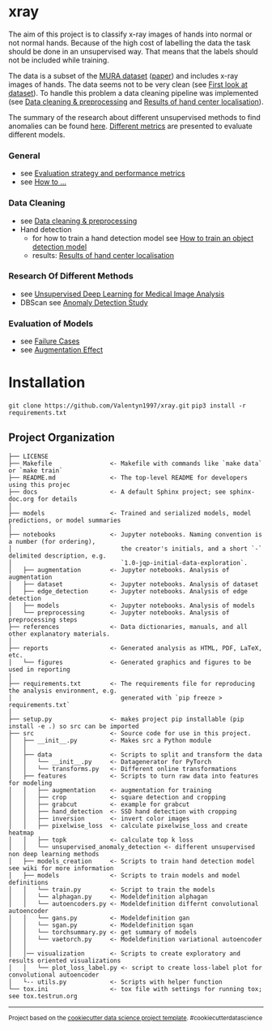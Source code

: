 xray
==============================

The aim of this project is to classify x-ray images of hands into normal or not normal hands. Because of the high cost of labelling the data the task should be done in an unsupervised way. That means that the labels should not be included while training. 

The data is a subset of the [MURA dataset](http://stanfordmlgroup.github.io/competitions/mura) ([paper](https://arxiv.org/pdf/1712.06957.pdf)) and includes x-ray images of hands. The data seems not to be very clean (see [First look at dataset](https://github.com/Valentyn1997/xray/wiki/First-look-at-dataset)). To handle this problem a data cleaning pipeline was implemented (see [Data cleaning & preprocessing](https://github.com/Valentyn1997/xray/wiki/Data-cleaning-&-preprocessing) and [Results of hand center localisation](https://github.com/Valentyn1997/xray/wiki/Result-of-Hand-Center-Localisation)).

The summary of the research about different unsupervised methods to find anomalies can be found [here](https://github.com/Valentyn1997/xray/wiki/Unsupervised-Deep-Learning-for-Medical-Image-Analysis). [Different metrics](https://github.com/Valentyn1997/xray/wiki/Evaluation-strategy-&-performance-metrics) are presented to evaluate different models.

### General
- see [Evaluation strategy and performance metrics](https://github.com/Valentyn1997/xray/wiki/Evaluation-strategy-&-performance-metrics)
- see [How to ...](https://github.com/Valentyn1997/xray/wiki/How-to-...)

### Data Cleaning
- see [Data cleaning & preprocessing](https://github.com/Valentyn1997/xray/wiki/Data-cleaning-&-preprocessing)
- Hand detection
  - for how to train a hand detection model see [How to train an object detection model](https://github.com/Valentyn1997/xray/wiki/How-to-train-an-object-detection-model)
  -  results: [Results of hand center localisation](https://github.com/Valentyn1997/xray/wiki/Result-of-Hand-Center-Localisation)

### Research Of Different Methods
- see [Unsupervised Deep Learning for Medical Image Analysis](https://github.com/Valentyn1997/xray/wiki/Unsupervised-Deep-Learning-for-Medical-Image-Analysis)
- DBScan see [Anomaly Detection Study](https://github.com/Valentyn1997/xray/wiki/Anomaly-Detection-Study)

### Evaluation of Models
- see [Failure Cases](https://github.com/Valentyn1997/xray/wiki/Failure-Cases)
- see [Augmentation Effect](https://github.com/Valentyn1997/xray/wiki/Augmentation-effect)

Installation
==============================
`git clone https://github.com/Valentyn1997/xray.git`
`pip3 install -r requirements.txt`


Project Organization
------------

    ├── LICENSE
    ├── Makefile                <- Makefile with commands like `make data` or `make train`
    ├── README.md               <- The top-level README for developers using this projec
    ├── docs                    <- A default Sphinx project; see sphinx-doc.org for details
    │
    ├── models                  <- Trained and serialized models, model predictions, or model summaries
    │
    ├── notebooks               <- Jupyter notebooks. Naming convention is a number (for ordering),
    │                              the creator's initials, and a short `-` delimited description, e.g.
    │                              `1.0-jqp-initial-data-exploration`.
    │   ├── augmentation        <- Jupyter notebooks. Analysis of augmentation
    │   ├── dataset             <- Jupyter notebooks. Analysis of dataset
    │   ├── edge_detection      <- Jupyter notebooks. Analysis of edge detection
    │   ├── models              <- Jupyter notebooks. Analysis of models
    │   └── preprocessing       <- Jupyter notebooks. Analysis of preprocessing steps
    ├── references              <- Data dictionaries, manuals, and all other explanatory materials.
    │
    ├── reports                 <- Generated analysis as HTML, PDF, LaTeX, etc.
    │   └── figures             <- Generated graphics and figures to be used in reporting
    │
    ├── requirements.txt        <- The requirements file for reproducing the analysis environment, e.g.
    │                              generated with `pip freeze > requirements.txt`
    │
    ├── setup.py                <- makes project pip installable (pip install -e .) so src can be imported
    ├── src                     <- Source code for use in this project.
    │   ├── __init__.py         <- Makes src a Python module
    │   │
    │   ├── data                <- Scripts to split and transform the data
    │   │   └── __init__.py     <- Datagenerator for PyTorch
    │   │   └── transforms.py   <- Different online transformations
    │   ├── features            <- Scripts to turn raw data into features for modeling
    │   │   ├── augmentation    <- augmentation for training
    │   │   ├── crop            <- square detection and cropping
    │   │   ├── grabcut         <- example for grabcut
    │   │   ├── hand_detection  <- SSD hand detection with cropping
    │   │   ├── inversion       <- invert color images
    │   │   ├── pixelwise_loss  <- calculate pixelwise_loss and create heatmap
    │   │   ├── topk            <- calculate top k loss
    │   │   └── unsupervised_anomaly_detection <- different unsupervised non deep learning methods
    │   ├── models_creation     <- Scripts to train hand detection model see wiki for more information
    │   ├── models              <- Scripts to train models and model definitions
    │   │   └── train.py        <- Script to train the models
    │   │   └── alphagan.py     <- Modeldefinition alphagan
    │   │   └── autoencoders.py <- Modeldefinition differnt convolutional autoencoder
    │   │   └── gans.py         <- Modeldefinition gan
    │   │   └── sgan.py         <- Modeldefinition sgan
    │   │   └── torchsummary.py <- get summary of models
    │   │   └── vaetorch.py     <- Modeldefinition variational autoencoder
    │   │
    │   │── visualization       <- Scripts to create exploratory and results oriented visualizations
    │   │   └── plot_loss_label.py <- script to create loss-label plot for convolutional autoencoder
    │   └-- utils.py            <- Scripts with helper function 
    └── tox.ini                 <- tox file with settings for running tox; see tox.testrun.org


--------

<p><small>Project based on the <a target="_blank" href="https://drivendata.github.io/cookiecutter-data-science/">cookiecutter data science project template</a>. #cookiecutterdatascience</small></p>
